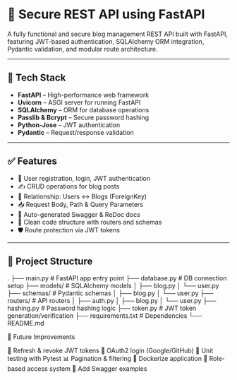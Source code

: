 # 🚀 Secure REST API using FastAPI

A fully functional and secure blog management REST API built with FastAPI, featuring JWT-based authentication, SQLAlchemy ORM integration, Pydantic validation, and modular route architecture.

---

## 🔧 Tech Stack

- **FastAPI** – High-performance web framework
- **Uvicorn** – ASGI server for running FastAPI
- **SQLAlchemy** – ORM for database operations
- **Passlib & Bcrypt** – Secure password hashing
- **Python-Jose** – JWT authentication
- **Pydantic** – Request/response validation


---

## ✅ Features

- 🔐 User registration, login, JWT authentication
- ✍️ CRUD operations for blog posts
- 📁 Relationship: Users ↔ Blogs (ForeignKey)
- 📥 Request Body, Path & Query Parameters
- 📜 Auto-generated Swagger & ReDoc docs
- 🧱 Clean code structure with routers and schemas
- 🛡️ Route protection via JWT tokens

---

## 📂 Project Structure

.
├── main.py # FastAPI app entry point
├── database.py # DB connection setup
├── models/ # SQLAlchemy models
│ ├── blog.py
│ └── user.py
├── schemas/ # Pydantic schemas
│ ├── blog.py
│ └── user.py
├── routers/ # API routers
│ ├── auth.py
│ ├── blog.py
│ └── user.py
├── hashing.py # Password hashing logic
├── token.py # JWT token generation/verification
├── requirements.txt # Dependencies
└── README.md

🧪 Future Improvements

🔄 Refresh & revoke JWT tokens
🔐 OAuth2 login (Google/GitHub)
🧪 Unit testing with Pytest
📊 Pagination & filtering
🐳 Dockerize application
🧰 Role-based access system
🧾 Add Swagger examples

